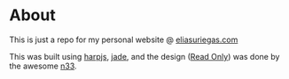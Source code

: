 # About

This is just a repo for my personal website @ [eliasuriegas.com](http://www.eliasuriegas.com)

This was built using [harpjs](http://www.harpjs.com), [jade](http://jade-lang.com/), and the design ([Read Only](http://html5up.net/))
was done by the awesome [n33](https://github.com/n33).
